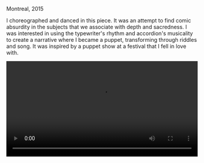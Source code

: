 Montreal, 2015

I choreographed and danced in this piece. It was an attempt to find comic absurdity in the subjects that we associate with depth and sacredness. I was interested in using the typewriter's rhythm and accordion's musicality to create a narrative where I became a puppet, transforming through riddles and song. It was inspired by a puppet show at a festival that I fell in love with.

<video src="/videos/take-the-plunge.mp4" style="width: 100%" controls>
  Your browser does not support the video tag.
</video>
